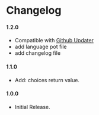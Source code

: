 # Changelog

#### 1.2.0
* Compatible with [Github Updater](https://github.com/afragen/github-updater)
* add language pot file
* add changelog file

#### 1.1.0
* Add: choices return value.

#### 1.0.0
* Initial Release.